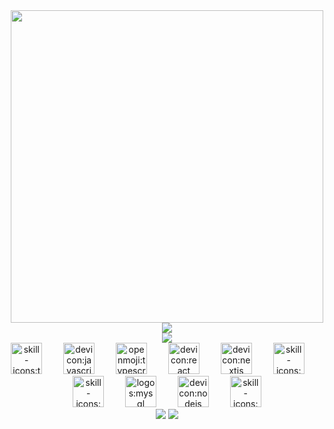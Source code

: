 <div align="center">
    <img src="[https://user-images.githubusercontent.com/74038190/225813708-98b745f2-7d22-48cf-9150-083f1b00d6c9.gif](https://media1.giphy.com/media/v1.Y2lkPTc5MGI3NjExMHljMmFlcmNldnoxdGN1NmtsMHUweGJ4MWtoY29lN2g0Z3I2MHNzOSZlcD12MV9pbnRlcm5hbF9naWZfYnlfaWQmY3Q9cw/MXdQSuALhrYC4tzqdQ/giphy.webp)" width="500" />
</div>
<div align="center">
    <img src="https://visitcount.itsvg.in/api?id=dphasst17&label=&pretty=true" />
</div>
<div align="center">
    <img src="https://github-profile-summary-cards.vercel.app/api/cards/profile-details?username=dphasst17&theme=tokyonight" />
</div>

<div align="center"><img src="https://api.iconify.design/skill-icons/tailwindcss-dark.svg" alt="skill-icons:tailwindcss-dark" height="50" />
    <img width="26" />
    <img src="https://api.iconify.design/devicon/javascript.svg" alt="devicon:javascript" height="50" />
    <img width="26" />
    <img src="https://api.iconify.design/openmoji/typescript.svg" alt="openmoji:typescript" height="50" />
    <img width="26" />
    <img src="https://api.iconify.design/devicon/react.svg" alt="devicon:react" height="50" />
    <img width="26" />
    <img src="https://api.iconify.design/devicon/nextjs.svg" alt="devicon:nextjs" height="50" />
    <img width="26" />
    <img src="https://api.iconify.design/skill-icons/expressjs-light.svg" alt="skill-icons:expressjs-light" height="50" />
    <img width="26" />
    <img src="https://api.iconify.design/skill-icons/mongodb.svg" alt="skill-icons:mongodb" height="50" />
    <img width="26" />
    <img src="https://api.iconify.design/logos/mysql.svg" alt="logos:mysql" height="50" />
    <img width="26" />
    <img src="https://api.iconify.design/devicon/nodejs.svg" alt="devicon:nodejs" height="50" />
    <img width="26" />
    <img src="https://api.iconify.design/skill-icons/bun-light.svg" alt="skill-icons:bun-light" height="50" />
</div>
<div align="center">
    <img src="https://github-readme-stats.vercel.app/api?username=dphasst17&theme=tokyonight&hide_border=true&show_icons=true&hide_title=false&disable_animations=false&hide_rank=false&rank_icon=github&hide=&show=prs_merged%2Cdiscussions_started&locale=EN" />
    <img src="https://github-readme-stats.vercel.app/api/top-langs?username=dphasst17&theme=tokyonight&hide_border=true&hide_title=false&langs_count=5&locale=EN" />
</div>

